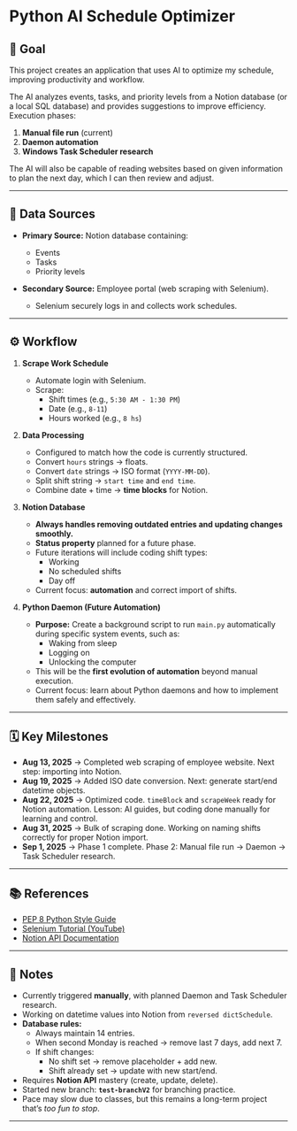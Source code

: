# Python AI Schedule Optimizer

## 📌 Goal
This project creates an application that uses AI to optimize my schedule, improving productivity and workflow.

The AI analyzes events, tasks, and priority levels from a Notion database (or a local SQL database) and provides suggestions to improve efficiency.  
Execution phases:  
1. **Manual file run** (current)  
2. **Daemon automation**  
3. **Windows Task Scheduler research**  

The AI will also be capable of reading websites based on given information to plan the next day, which I can then review and adjust.

---

## 📂 Data Sources
- **Primary Source:** Notion database containing:  
  - Events  
  - Tasks  
  - Priority levels  

- **Secondary Source:** Employee portal (web scraping with Selenium).  
  - Selenium securely logs in and collects work schedules.  

---

## ⚙️ Workflow
1. **Scrape Work Schedule**  
   - Automate login with Selenium.  
   - Scrape:  
     - Shift times (e.g., `5:30 AM - 1:30 PM`)  
     - Date (e.g., `8-11`)  
     - Hours worked (e.g., `8 hs`)  

2. **Data Processing**  
   - Configured to match how the code is currently structured.  
   - Convert `hours` strings → floats.  
   - Convert `date` strings → ISO format (`YYYY-MM-DD`).  
   - Split shift string → `start time` and `end time`.  
   - Combine date + time → **time blocks** for Notion.  

3. **Notion Database**  
   - **Always handles removing outdated entries and updating changes smoothly.**  
   - **Status property** planned for a future phase.  
   - Future iterations will include coding shift types:  
     - Working  
     - No scheduled shifts  
     - Day off  
   - Current focus: **automation** and correct import of shifts.  

4. **Python Daemon (Future Automation)**  
   - **Purpose:** Create a background script to run `main.py` automatically during specific system events, such as:  
     - Waking from sleep  
     - Logging on  
     - Unlocking the computer  
   - This will be the **first evolution of automation** beyond manual execution.  
   - Current focus: learn about Python daemons and how to implement them safely and effectively.
---

## 🗓 Key Milestones
- **Aug 13, 2025** → Completed web scraping of employee website. Next step: importing into Notion.  
- **Aug 19, 2025** → Added ISO date conversion. Next: generate start/end datetime objects.  
- **Aug 22, 2025** → Optimized code. `timeBlock` and `scrapeWeek` ready for Notion automation. Lesson: AI guides, but coding done manually for learning and control.  
- **Aug 31, 2025** → Bulk of scraping done. Working on naming shifts correctly for proper Notion import.  
- **Sep 1, 2025** → Phase 1 complete. Phase 2: Manual file run → Daemon → Task Scheduler research.  

---

## 📚 References
- [PEP 8 Python Style Guide](https://peps.python.org/pep-0008/)  
- [Selenium Tutorial (YouTube)](https://www.youtube.com/watch?v=NB8OceGZGjA)  
- [Notion API Documentation](https://developers.notion.com/docs)  

---

## 📝 Notes
- Currently triggered **manually**, with planned Daemon and Task Scheduler research.  
- Working on datetime values into Notion from `reversed dictSchedule`.  
- **Database rules:**  
  - Always maintain 14 entries.  
  - When second Monday is reached → remove last 7 days, add next 7.  
  - If shift changes:  
    - No shift set → remove placeholder + add new.  
    - Shift already set → update with new start/end.  
- Requires **Notion API** mastery (create, update, delete).  
- Started new branch: **`test-branchV2`** for branching practice.  
- Pace may slow due to classes, but this remains a long-term project that’s *too fun to stop*.  

---

